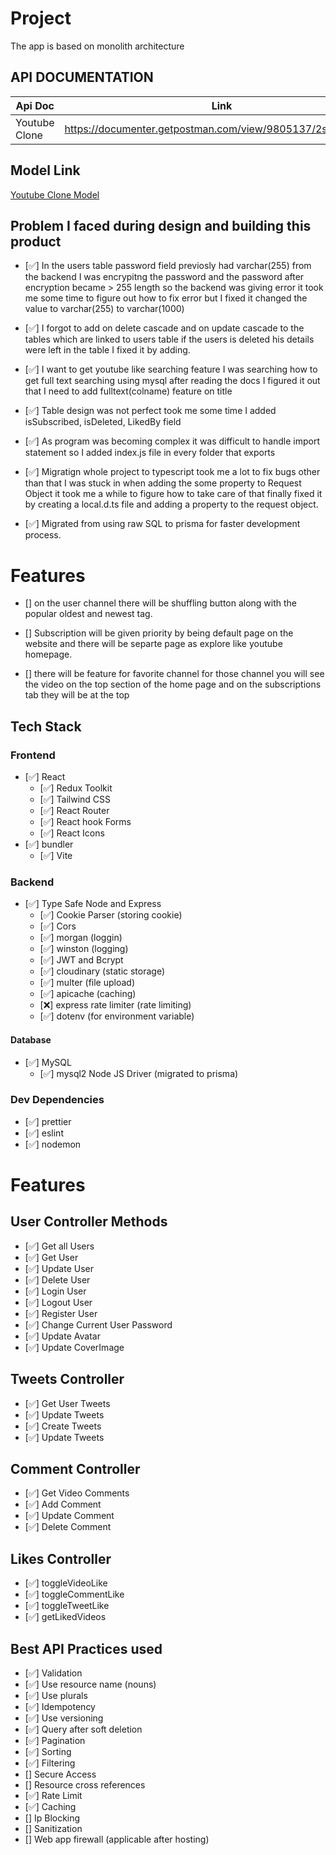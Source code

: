 # Project

The app is based on monolith architecture

## API DOCUMENTATION

| Api Doc       | Link                                                      |
| ------------- | --------------------------------------------------------- |
| Youtube Clone | https://documenter.getpostman.com/view/9805137/2sA35D42ne |

## Model Link

[Youtube Clone Model](https://drawsql.app/teams/farazs-team/diagrams/social-media)

## Problem I faced during design and building this product

- [✅] In the users table password field previosly had varchar(255) from the backend I was
  encrypitng the password and the password after encryption became > 255 length so the
  backend was giving error it took me some time to figure out how to fix error but I
  fixed it changed the value to varchar(255) to varchar(1000)

- [✅] I forgot to add on delete cascade and on update cascade to the tables
  which are linked to users table if the users is deleted his details were left
  in the table I fixed it by adding.

- [✅] I want to get youtube like searching feature I was searching how to get full
  text searching using mysql after reading the docs I figured it out that I need to add
  fulltext(colname) feature on title

- [✅] Table design was not perfect took me some time I added isSubscribed, isDeleted, LikedBy
  field

- [✅] As program was becoming complex it was difficult to handle import statement so I added
  index.js file in every folder that exports

- [✅] Migratign whole project to typescript took me a lot to fix bugs other than that I was stuck in when adding the some property to Request Object it took me a while to figure how to take care of that finally fixed it by creating a local.d.ts file and adding a property to the request object.

- [✅] Migrated from using raw SQL to prisma for faster development process.

# Features

- [] on the user channel there will be shuffling button along with the popular oldest and newest
  tag.

- [] Subscription will be given priority by being default page on the website and there will
  be separte page as explore like youtube homepage.

- [] there will be feature for favorite channel for those channel you will see the video
  on the top section of the home page and on the subscriptions tab they will be at the top

## Tech Stack

### Frontend

- [✅] React
  - [✅] Redux Toolkit
  - [✅] Tailwind CSS
  - [✅] React Router
  - [✅] React hook Forms
  - [✅] React Icons
- [✅] bundler
  - [✅] Vite

### Backend

- [✅] Type Safe Node and Express
  - [✅] Cookie Parser (storing cookie)
  - [✅] Cors
  - [✅] morgan (loggin)
  - [✅] winston (logging)
  - [✅] JWT and Bcrypt
  - [✅] cloudinary (static storage)
  - [✅] multer (file upload)
  - [✅] apicache (caching)
  - [❌] express rate limiter (rate limiting)
  - [✅] dotenv (for environment variable)

#### Database

- [✅] MySQL
  - [✅] mysql2 Node JS Driver (migrated to prisma)

### Dev Dependencies

- [✅] prettier
- [✅] eslint
- [✅] nodemon

# Features

## User Controller Methods

- [✅] Get all Users
- [✅] Get User
- [✅] Update User
- [✅] Delete User
- [✅] Login User
- [✅] Logout User
- [✅] Register User
- [✅] Change Current User Password
- [✅] Update Avatar
- [✅] Update CoverImage

## Tweets Controller

- [✅] Get User Tweets
- [✅] Update Tweets
- [✅] Create Tweets
- [✅] Update Tweets

## Comment Controller

- [✅] Get Video Comments
- [✅] Add Comment
- [✅] Update Comment
- [✅] Delete Comment

## Likes Controller

- [✅] toggleVideoLike
- [✅] toggleCommentLike
- [✅] toggleTweetLike
- [✅] getLikedVideos

## Best API Practices used

- [✅] Validation
- [✅] Use resource name (nouns)
- [✅] Use plurals
- [✅] Idempotency
- [✅] Use versioning
- [✅] Query after soft deletion
- [✅] Pagination
- [✅] Sorting
- [✅] Filtering
- [] Secure Access
- [] Resource cross references
- [✅] Rate Limit
- [✅] Caching
- [] Ip Blocking
- [] Sanitization
- [] Web app firewall (applicable after hosting)
